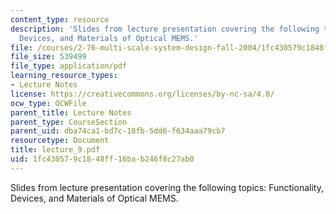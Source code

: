 ```yaml
---
content_type: resource
description: 'Slides from lecture presentation covering the following topics: Functionality,
  Devices, and Materials of Optical MEMS.'
file: /courses/2-76-multi-scale-system-design-fall-2004/1fc430579c1848ff16bab246f8c27ab0_lecture_9.pdf
file_size: 539499
file_type: application/pdf
learning_resource_types:
- Lecture Notes
license: https://creativecommons.org/licenses/by-nc-sa/4.0/
ocw_type: OCWFile
parent_title: Lecture Notes
parent_type: CourseSection
parent_uid: dba74ca1-bd7c-18fb-5dd6-f634aaa79cb7
resourcetype: Document
title: lecture_9.pdf
uid: 1fc43057-9c18-48ff-16ba-b246f8c27ab0
---
```

Slides from lecture presentation covering the following topics: Functionality, Devices, and Materials of Optical MEMS.